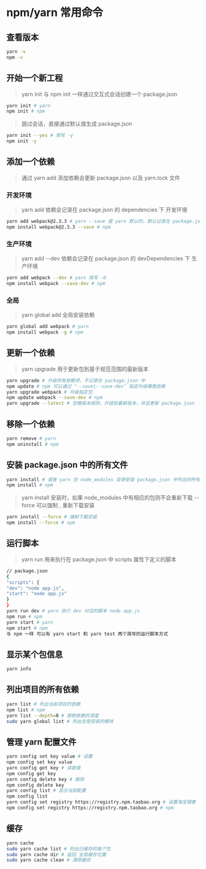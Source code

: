 # npm/yarn 常用命令

## 查看版本

```bash
yarn -v
npm -v
```

## 开始一个新工程

> yarn init 与 npm init 一样通过交互式会话创建一个 package.json

```bash
yarn init # yarn
npm init # npm
```

> 跳过会话，直接通过默认值生成 package.json

```bash
yarn init --yes # 简写 -y
npm init -y
```

## 添加一个依赖

> 通过 yarn add 添加依赖会更新 package.json 以及 yarn.lock 文件

### 开发环境

> yarn add 依赖会记录在 package.json 的 dependencies 下 开发环境

```bash
yarn add webpack@2.3.3 # yarn --save 是 yarn 默认的，默认记录在 package.json 中
npm install webpack@2.3.3 --save # npm
```

### 生产环境

> yarn add --dev 依赖会记录在 package.json 的 devDependencies 下 生产环境

```bash
yarn add webpack --dev # yarn 简写 -D
npm install webpack --save-dev # npm
```

### 全局

> yarn global add 全局安装依赖

```bash
yarn global add webpack # yarn
npm install webpack -g # npm
```

## 更新一个依赖

> yarn upgrade 用于更新包到基于规范范围的最新版本

```bash
yarn upgrade # 升级所有依赖项，不记录在 package.json 中
npm update # npm 可以通过 ‘--save|--save-dev’ 指定升级哪类依赖
yarn upgrade webpack # 升级指定包
npm update webpack --save-dev # npm
yarn upgrade --latest # 忽略版本规则，升级到最新版本，并且更新 package.json
```

## 移除一个依赖

```bash
yarn remove # yarn
npm uninstall # npm
```

## 安装 package.json 中的所有文件

```bash
yarn install # 或者 yarn 在 node_modules 目录安装 package.json 中列出的所有依赖
npm install # npm
```

> yarn install 安装时，如果 node_modules 中有相应的包则不会重新下载 --force 可以强制 , 重新下载安装

```bash
yarn install --force # 强制下载安装
npm install --force # npm
```

## 运行脚本

> yarn run 用来执行在 package.json 中 scripts 属性下定义的脚本

```bash
// package.json
{
"scripts": {
"dev": "node app.js",
"start": "node app.js"
}
}
yarn run dev # yarn 执行 dev 对应的脚本 node app.js
npm run # npm
yarn start # yarn
npm start # npm
与 npm 一样 可以有 yarn start 和 yarn test 两个简写的运行脚本方式
```

## 显示某个包信息

```bash
yarn info 
```

## 列出项目的所有依赖

```bash
yarn list # 列出当前项目的依赖
npm list # npm
yarn list --depth=0 # 限制依赖的深度
sudo yarn global list # 列出全局安装的模块
```

## 管理 yarn 配置文件

```bash
yarn config set key value # 设置
npm config set key value
yarn config get key # 读取值
npm config get key
yarn config delete key # 删除
npm config delete key
yarn config list # 显示当前配置
npm config list
yarn config set registry https://registry.npm.taobao.org # 设置淘宝镜像
npm config set registry https://registry.npm.taobao.org # npm
```

## 缓存

```bash
yarn cache
sudo yarn cache list # 列出已缓存的每个包
sudo yarn cache dir # 返回 全局缓存位置
sudo yarn cache clean # 清除缓存
```